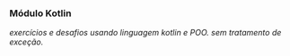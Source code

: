 ### Módulo Kotlin
*exercícios e desafios usando linguagem kotlin e POO. sem tratamento de exceção.*
